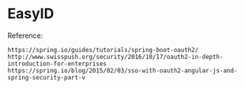 # EasyID

Reference:
	
	https://spring.io/guides/tutorials/spring-boot-oauth2/
	http://www.swisspush.org/security/2016/10/17/oauth2-in-depth-introduction-for-enterprises
	https://spring.io/blog/2015/02/03/sso-with-oauth2-angular-js-and-spring-security-part-v
	
